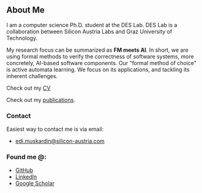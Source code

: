 
## About Me
I am a computer science Ph.D. student at the DES Lab. DES Lab is a collaboration between Silicon Austria Labs and Graz University of Technology.

My research focus can be summarized as **FM meets AI**.  In short, we are using formal methods to verify the correctness of software systems, more concretely, AI-based software components.
Our "formal method of choice" is active automata learning. We focus on its applications, and tackling its inherent challenges.

Check out my [CV](./cv.md)

Check out my [publications](./publications.md).

### Contact

Easiest way to contact me is via email:
- [edi.muskardin@silicon-austria.com](mailto:edi.muskardin@silicon-austria.com)

### Found me @:

- [GitHub](https://github.com/emuskardin)
- [LinkedIn](https://www.linkedin.com/in/edi-mu%C5%A1kardin/)
- [Google Scholar](https://scholar.google.at/citations?hl=de&user=m6e8gb8AAAAJ)



